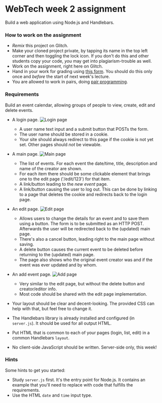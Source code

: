 WebTech week 2 assignment
=========================

Build a web application using Node.js and Handlebars.


### How to work on the assignment

- *Remix* this project on Glitch.
- Make your cloned project private, by tapping its name in the top left corner and then toggling the lock icon. If you don't do this and other students copy your code, <em>you</em> may get into plagiarism-trouble as well.
- Work on the assignment, right here on Glitch.
- Hand in your work for grading using [this form](https://goo.gl/forms/s6CUNdqaaY8X5o802). You should do this only once and *before* the start of next week's lecture.
- You are allowed to work in pairs, doing [pair programming](https://en.wikipedia.org/wiki/Pair_programming).


### Requirements

Build an event calendar, allowing groups of people to view, create, edit and delete events. 

- A login page.  ![Login page](https://webtech-week2.glitch.me/login.png)
  - A user name text input and a submit button that POSTs the form.
  - The user name should be stored in a cookie.
  - Your site should always redirect to this page if the cookie is not yet set. Other pages should *not* be viewable.
- A main page.   ![Main page](https://webtech-week2.glitch.me/list.png)
  - The list of events. For each event the date/time, title, description and name of the creator are shown.
  - For each item there should be some clickable element that brings one to the edit page ('/edit/123') for that item.
  - A link/button leading to the *new event* page.
  - A link/button causing the user to log out. This can be done by linking to a page that deletes the cookie and redirects back to the login page.
- An edit page.   ![Edit page](https://webtech-week2.glitch.me/edit.png)
  - Allows users to change the details for an event and to save them using a button. The form is to be submitted as an HTTP POST. Afterwards the user will be redirected back to the (updated) main page.
  - There's also a cancel button, leading right to the main page without saving.
  - A delete button causes the current event to be deleted before returning to the (updated) main page.
  - The page also shows who the original event creator was and if the event was ever updated and by whom.
- An add event page. ![Add page](https://webtech-week2.glitch.me/add.png)
  - Very similar to the edit page, but without the delete button and creator/editor info.
  - Most code should be shared with the edit page implementation. 

- Your layout should be clear and decent-looking. The provided CSS can help with that, but feel free to change it. 
- The Handlebars library is already installed and configured (in `server.js`). It should be used for all output HTML.
- Put HTML that is common to each of your pages (login, list, edit) in a common Handlebars `layout`.
- No client-side JavaScript should be written. Server-side only, this week!


### Hints 

Some hints to get you started:
- Study `server.js` first. It's the entry point for Node.js. It contains an example that you'll need to replace with code that fulfills the requirements.
- Use the HTML `date` and `time` input type.
